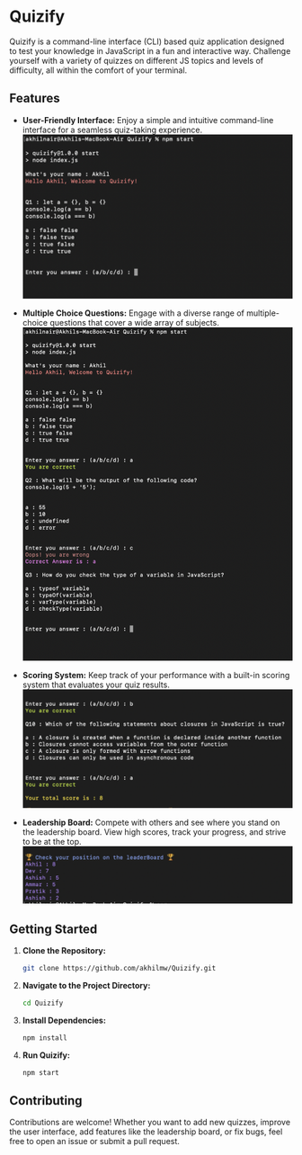 # Quizify

Quizify is a command-line interface (CLI) based quiz application designed to test your knowledge in JavaScript in a fun and interactive way. Challenge yourself with a variety of quizzes on different JS topics and levels of difficulty, all within the comfort of your terminal.

## Features

- **User-Friendly Interface:** Enjoy a simple and intuitive command-line interface for a seamless quiz-taking experience.
  ![User-Friendly Interface](/screenshots/Interactive.png)

- **Multiple Choice Questions:** Engage with a diverse range of multiple-choice questions that cover a wide array of subjects.
  ![User-Friendly Interface](/screenshots/MultipleChoice.png)

- **Scoring System:** Keep track of your performance with a built-in scoring system that evaluates your quiz results.
  ![User-Friendly Interface](/screenshots/Score.png)

- **Leadership Board:** Compete with others and see where you stand on the leadership board. View high scores, track your progress, and strive to be at the top.
  ![User-Friendly Interface](/screenshots/Leaderboard.png)


## Getting Started

1. **Clone the Repository:**
   ```bash
   git clone https://github.com/akhilmw/Quizify.git
2. **Navigate to the Project Directory:**
   ```bash
   cd Quizify
3. **Install Dependencies:**
   ```bash
   npm install
1. **Run Quizify:**
   ```bash
   npm start

## Contributing

Contributions are welcome! Whether you want to add new quizzes, improve the user interface, add features like the leadership board, or fix bugs, feel free to open an issue or submit a pull request.
